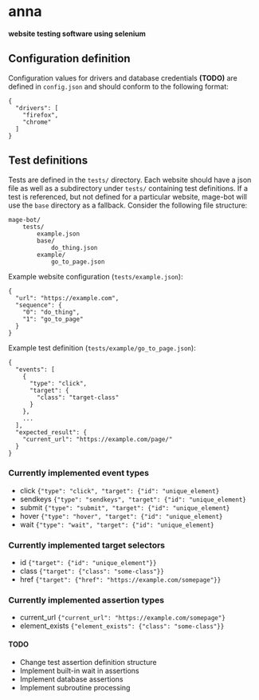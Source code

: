 # anna
**website testing software using selenium**
## Configuration definition
Configuration values for drivers and database credentials **(TODO)** are defined in ```config.json``` and should conform to the following format:
```
{
  "drivers": [
    "firefox",
    "chrome"
  ]
}
```
## Test definitions
Tests are defined in the ```tests/``` directory. Each website should have
a json file as well as a subdirectory under ```tests/``` containing test definitions.
If a test is referenced, but not defined for a particular website,
mage-bot will use the ```base``` directory as a fallback.
Consider the following file structure:
```
mage-bot/
    tests/
        example.json
        base/
            do_thing.json
        example/
            go_to_page.json
```

Example website configuration (```tests/example.json```):
```
{
  "url": "https://example.com",
  "sequence": {
    "0": "do_thing",
    "1": "go_to_page"
  }
}
```
Example test definition (```tests/example/go_to_page.json```):
```
{
  "events": [
    {
      "type": "click",
      "target": {
        "class": "target-class"
      }
    },
    ...
  ],
  "expected_result": {
    "current_url": "https://example.com/page/"
  }
}
```

### Currently implemented event types
* click ```{"type": "click", "target": {"id": "unique_element}```
* sendkeys ```{"type": "sendkeys", "target": {"id": "unique_element}```
* submit ```{"type": "submit", "target": {"id": "unique_element}```
* hover ```{"type": "hover", "target": {"id": "unique_element}```
* wait ```{"type": "wait", "target": {"id": "unique_element}```

### Currently implemented target selectors
* id ```{"target": {"id": "unique_element"}}```
* class ```{"target": {"class": "some-class"}}```
* href ```{"target": {"href": "https://example.com/somepage"}}```

### Currently implemented assertion types
* current_url ```{"current_url": "https://example.com/somepage"}```
* element_exists ```{"element_exists": {"class": "some-class"}}```

#### TODO
* Change test assertion definition structure
* Implement built-in wait in assertions
* Implement database assertions
* Implement subroutine processing
